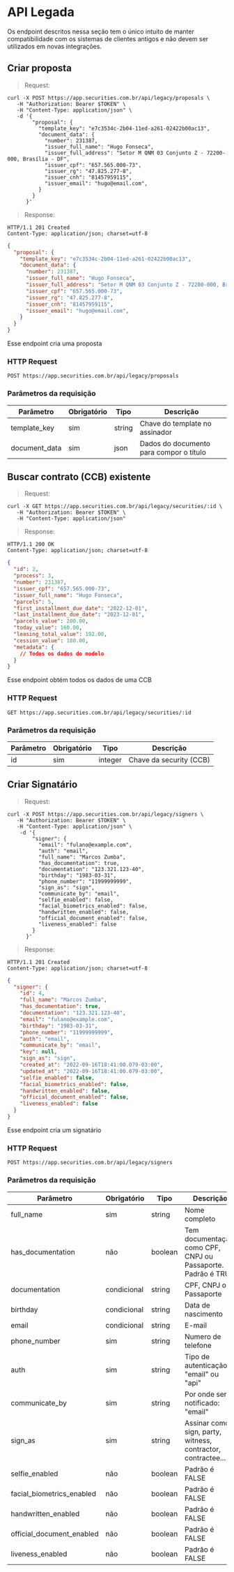 # API Legada

<aside class="notice">
Os endpoint descritos nessa seção tem o único intuito de manter compatibilidade com os sistemas de clientes antigos e não devem ser utilizados em novas integrações.
</aside>

## Criar proposta

> Request:

```shell
curl -X POST https://app.securities.com.br/api/legacy/proposals \
   -H "Authorization: Bearer $TOKEN" \
   -H "Content-Type: application/json" \
   -d '{
        "proposal": {
          "template_key": "e7c3534c-2b04-11ed-a261-02422b00ac13",
          "document_data": {
            "number": 231387,
            "issuer_full_name": "Hugo Fonseca",
            "issuer_full_address": "Setor M QNM 03 Conjunto Z - 72200-000, Brasília - DF",
            "issuer_cpf": "657.565.000-73",
            "issuer_rg": "47.825.277-8",
            "issuer_cnh": "81457959115",
            "issuer_email": "hugo@email.com",
          }
        }
      }'
```

> Response:

```shell
HTTP/1.1 201 Created
Content-Type: application/json; charset=utf-8
```

```json
{
  "proposal": {
    "template_key": "e7c3534c-2b04-11ed-a261-02422b00ac13",
    "document_data": {
      "number": 231387,
      "issuer_full_name": "Hugo Fonseca",
      "issuer_full_address": "Setor M QNM 03 Conjunto Z - 72200-000, Brasília - DF",
      "issuer_cpf": "657.565.000-73",
      "issuer_rg": "47.825.277-8",
      "issuer_cnh": "81457959115",
      "issuer_email": "hugo@email.com",
    }
  }
}
```

Esse endpoint cria uma proposta

### HTTP Request

`POST https://app.securities.com.br/api/legacy/proposals`

### Parâmetros da requisição

| Parâmetro       | Obrigatório | Tipo    | Descrição                               |
| --------------- | ----------- | ------- | --------------------------------------- |
| template_key    | sim         | string  | Chave do template no assinador          |
| document_data   | sim         | json    | Dados do documento para compor o título |

## Buscar contrato (CCB) existente

> Request:

```shell
curl -X GET https://app.securities.com.br/api/legacy/securities/:id \
   -H "Authorization: Bearer $TOKEN" \
   -H "Content-Type: application/json"
```

> Response:

```shell
HTTP/1.1 200 OK
Content-Type: application/json; charset=utf-8
```

```json
{
  "id": 2,
  "process": 3,
  "number": 231387,
  "issuer_cpf": "657.565.000-73",
  "issuer_full_name": "Hugo Fonseca",
  "parcels": 5,
  "first_installment_due_date": "2022-12-01",
  "last_installment_due_date": "2023-12-01",
  "parcels_value": 200.00,
  "today_value": 160.00,
  "leasing_total_value": 192.00,
  "cession_value": 180.00,
  "metadata": {
    // Todos os dados do modelo
  }
}
```

Esse endpoint obtém todos os dados de uma CCB

### HTTP Request

`GET https://app.securities.com.br/api/legacy/securities/:id`

### Parâmetros da requisição

| Parâmetro       | Obrigatório | Tipo    | Descrição                               |
| --------------- | ----------- | ------- | --------------------------------------- |
| id              | sim         | integer | Chave da security (CCB)                 |

## Criar Signatário

> Request:

```shell
curl -X POST https://app.securities.com.br/api/legacy/signers \
   -H "Authorization: Bearer $TOKEN" \
   -H "Content-Type: application/json" \
    -d '{
        "signer": {
          "email": "fulano@example.com",
          "auth": "email",
          "full_name": "Marcos Zumba",
          "has_documentation": true,
          "documentation": "123.321.123-40",
          "birthday": "1983-03-31",
          "phone_number": "11999999999",
          "sign_as": "sign",
          "communicate_by": "email",
          "selfie_enabled": false,
          "facial_biometrics_enabled": false,
          "handwritten_enabled": false,
          "official_document_enabled": false,
          "liveness_enabled": false
        }
      }'
```

> Response:

```shell
HTTP/1.1 201 Created
Content-Type: application/json; charset=utf-8
```

```json
{
  "signer": {
    "id": 4,
    "full_name": "Marcos Zumba",
    "has_documentation": true,
    "documentation": "123.321.123-40",
    "email": "fulano@example.com",
    "birthday": "1983-03-31",
    "phone_number": "11999999999",
    "auth": "email",
    "communicate_by": "email",
    "key": null,
    "sign_as": "sign",
    "created_at": "2022-09-16T18:41:00.079-03:00",
    "updated_at": "2022-09-16T18:41:00.079-03:00",
    "selfie_enabled": false,
    "facial_biometrics_enabled": false,
    "handwritten_enabled": false,
    "official_document_enabled": false,
    "liveness_enabled": false
  }
}
```

Esse endpoint cria um signatário

### HTTP Request

`POST https://app.securities.com.br/api/legacy/signers`

### Parâmetros da requisição

| Parâmetro                 | Obrigatório | Tipo    | Descrição                                                     |
|---------------------------| ----------- | ------- | ------------------------------------------------------------- |
| full_name                 | sim         | string  | Nome completo                                                 |
| has_documentation         | não         | boolean | Tem documentação, como CPF, CNPJ ou Passaporte. Padrão é TRUE |
| documentation             | condicional | string  | CPF, CNPJ ou Passaporte                                       |
| birthday                  | condicional | string  | Data de nascimento                                            |
| email                     | condicional | string  | E-mail                                                        |
| phone_number              | sim         | string  | Numero de telefone                                            |
| auth                      | sim         | string  | Tipo de autenticação: "email" ou "api"                        |
| communicate_by            | sim         | string  | Por onde será notificado: "email"                             |
| sign_as                   | sim         | string  | Assinar como: sign, party, witness, contractor, contractee... |
| selfie_enabled            | não         | boolean | Padrão é FALSE                                                |
| facial_biometrics_enabled | não         | boolean | Padrão é FALSE                                                |
| handwritten_enabled       | não         | boolean | Padrão é FALSE                                                |
| official_document_enabled | não         | boolean | Padrão é FALSE                                                |
| liveness_enabled          | não         | boolean | Padrão é FALSE                                                |
